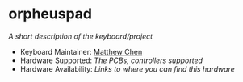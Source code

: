 # orpheuspad

*A short description of the keyboard/project*

* Keyboard Maintainer: [Matthew Chen](https://github.com/matthewychen)
* Hardware Supported: *The PCBs, controllers supported*
* Hardware Availability: *Links to where you can find this hardware*